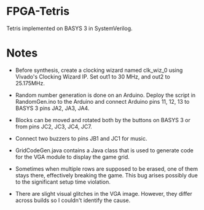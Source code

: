 # FPGA-Tetris
Tetris implemented on BASYS 3 in SystemVerilog.

# Notes

* Before synthesis, create a clocking wizard named clk_wiz_0 using Vivado's Clocking Wizard IP.
Set out1 to 30 MHz, and out2 to 25.175MHz.

* Random number generation is done on an Arduino. Deploy the script in RandomGen.ino to the Arduino and connect Arduino 
pins 11, 12, 13 to BASYS 3 pins  JA2, JA3, JA4.

* Blocks can be moved and rotated both by the buttons on BASYS 3 or from pins JC2, JC3, JC4, JC7.

* Connect two buzzers to pins JB1 and JC1 for music.

* GridCodeGen.java contains a Java class that is used to generate code for the VGA module to display the game grid.

* Sometimes when multiple rows are supposed to be erased, one of them stays there, effectively breaking the game. This
bug arises possibly due to the significant setup time violation.

* There are slight visual glitches in the VGA image. However, they differ across builds so I couldn't identify the cause.
